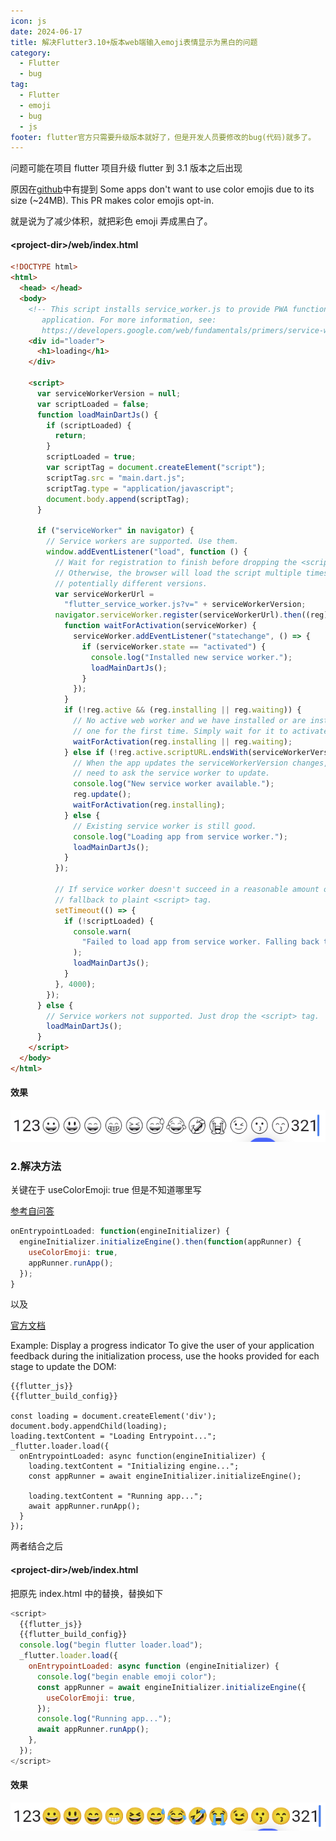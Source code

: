 ```yaml
---
icon: js
date: 2024-06-17
title: 解决Flutter3.10+版本web端输入emoji表情显示为黑白的问题
category:
  - Flutter
  - bug
tag:
  - Flutter
  - emoji
  - bug
  - js
footer: flutter官方只需要升级版本就好了，但是开发人员要修改的bug(代码)就多了。
---
```


问题可能在项目 flutter 项目升级 flutter 到 3.1 版本之后出现

原因在[github](https://github.com/flutter/engine/pull/40990)中有提到
Some apps don't want to use color emojis due to its size (~24MB). This PR makes color emojis opt-in.

就是说为了减少体积，就把彩色 emoji 弄成黑白了。

#### \<project-dir\>/web/index.html

```html
<!DOCTYPE html>
<html>
  <head> </head>
  <body>
    <!-- This script installs service_worker.js to provide PWA functionality to
       application. For more information, see:
       https://developers.google.com/web/fundamentals/primers/service-workers -->
    <div id="loader">
      <h1>loading</h1>
    </div>

    <script>
      var serviceWorkerVersion = null;
      var scriptLoaded = false;
      function loadMainDartJs() {
        if (scriptLoaded) {
          return;
        }
        scriptLoaded = true;
        var scriptTag = document.createElement("script");
        scriptTag.src = "main.dart.js";
        scriptTag.type = "application/javascript";
        document.body.append(scriptTag);
      }

      if ("serviceWorker" in navigator) {
        // Service workers are supported. Use them.
        window.addEventListener("load", function () {
          // Wait for registration to finish before dropping the <script> tag.
          // Otherwise, the browser will load the script multiple times,
          // potentially different versions.
          var serviceWorkerUrl =
            "flutter_service_worker.js?v=" + serviceWorkerVersion;
          navigator.serviceWorker.register(serviceWorkerUrl).then((reg) => {
            function waitForActivation(serviceWorker) {
              serviceWorker.addEventListener("statechange", () => {
                if (serviceWorker.state == "activated") {
                  console.log("Installed new service worker.");
                  loadMainDartJs();
                }
              });
            }
            if (!reg.active && (reg.installing || reg.waiting)) {
              // No active web worker and we have installed or are installing
              // one for the first time. Simply wait for it to activate.
              waitForActivation(reg.installing || reg.waiting);
            } else if (!reg.active.scriptURL.endsWith(serviceWorkerVersion)) {
              // When the app updates the serviceWorkerVersion changes, so we
              // need to ask the service worker to update.
              console.log("New service worker available.");
              reg.update();
              waitForActivation(reg.installing);
            } else {
              // Existing service worker is still good.
              console.log("Loading app from service worker.");
              loadMainDartJs();
            }
          });

          // If service worker doesn't succeed in a reasonable amount of time,
          // fallback to plaint <script> tag.
          setTimeout(() => {
            if (!scriptLoaded) {
              console.warn(
                "Failed to load app from service worker. Falling back to plain <script> tag."
              );
              loadMainDartJs();
            }
          }, 4000);
        });
      } else {
        // Service workers not supported. Just drop the <script> tag.
        loadMainDartJs();
      }
    </script>
  </body>
</html>
```

#### 效果

![效果图](https://github.com/B2-4ac-1234/blog/blob/main/src/.vuepress/public/assets/images/flutter/flutter_emoji_no_color.png?raw=true)

### 2.解决方法

关键在于
useColorEmoji: true 但是不知道哪里写

[参考自问答](https://stackoverflow.com/questions/77753891/emojis-arent-dispalying-in-flutter-web-they-are-black-and-white)

```js
onEntrypointLoaded: function(engineInitializer) {
  engineInitializer.initializeEngine().then(function(appRunner) {
    useColorEmoji: true,
    appRunner.runApp();
  });
}
```

以及

[官方文档](https://docs.flutter.dev/platform-integration/web/bootstrapping)

Example: Display a progress indicator
To give the user of your application feedback during the initialization process, use the hooks provided for each stage to update the DOM:

```
{{flutter_js}}
{{flutter_build_config}}

const loading = document.createElement('div');
document.body.appendChild(loading);
loading.textContent = "Loading Entrypoint...";
_flutter.loader.load({
  onEntrypointLoaded: async function(engineInitializer) {
    loading.textContent = "Initializing engine...";
    const appRunner = await engineInitializer.initializeEngine();

    loading.textContent = "Running app...";
    await appRunner.runApp();
  }
});
```

两者结合之后

#### \<project-dir\>/web/index.html

把原先 index.html 中的<script></script>替换，替换如下

```js
<script>
  {{flutter_js}}
  {{flutter_build_config}}
  console.log("begin flutter loader.load");
  _flutter.loader.load({
    onEntrypointLoaded: async function (engineInitializer) {
      console.log("begin enable emoji color");
      const appRunner = await engineInitializer.initializeEngine({
        useColorEmoji: true,
      });
      console.log("Running app...");
      await appRunner.runApp();
    },
  });
</script>
```

#### 效果

![效果图](https://github.com/B2-4ac-1234/blog/blob/main/src/.vuepress/public/assets/images/flutter/flutter_emoji_color.png?raw=true)
